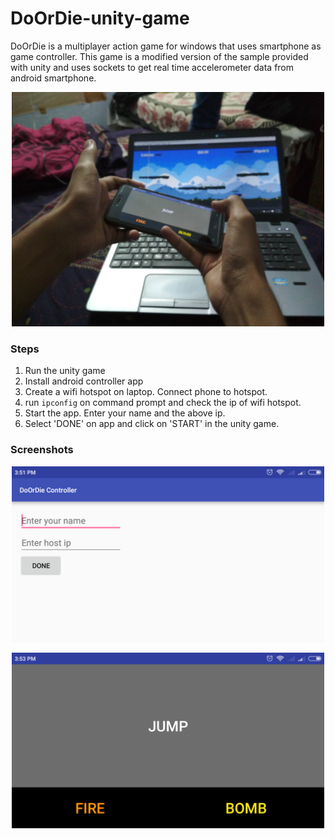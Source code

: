 # DoOrDie-unity-game

DoOrDie is a multiplayer action game for windows that uses smartphone as game controller.
This game is a modified version of the sample provided with unity and uses sockets to get real time accelerometer data from android smartphone.

<p align="center">
  <img src="https://raw.githubusercontent.com/gv22ga/DoOrDie-unity-game/master/snapshots/IMG_20171107_171112_BURST2.jpg" width="500"/>
</p>


### Steps
1. Run the unity game
2. Install android controller app
3. Create a wifi hotspot on laptop. Connect phone to hotspot.
4. run `ipconfig` on command prompt and check the ip of wifi hotspot.
5. Start the app. Enter your name and the above ip.
6. Select 'DONE' on app and click on 'START' in the unity game.

### Screenshots
<p align="center">
  <img src="https://raw.githubusercontent.com/gv22ga/DoOrDie-unity-game/master/snapshots/Screenshot_2017-11-07-15-51-03-851_com.example.gaurav.doordiecontroller.png" width="500"/>
</p>

<p align="center">
  <img src="https://raw.githubusercontent.com/gv22ga/DoOrDie-unity-game/master/snapshots/Screenshot_2017-11-07-15-53-04-318_com.example.gaurav.doordiecontroller.png" width="500"/>
</p>



